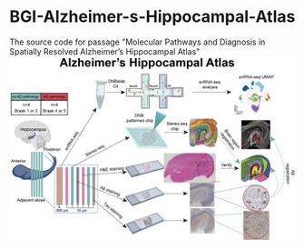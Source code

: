 # BGI-Alzheimer-s-Hippocampal-Atlas
The source code for passage "Molecular Pathways and Diagnosis in Spatially Resolved Alzheimer’s Hippocampal Atlas"
![image](https://github.com/qyTao185/BGI-Alzheimer-s-Hippocampal-Atlas/blob/main/workflow.png)

